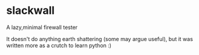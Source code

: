 # slackwall
A lazy,minimal firewall tester

It doesn't do anything earth shattering (some may argue useful), but it was written more as a crutch to learn python :)
